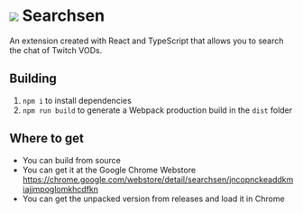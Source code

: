 # <img src="https://cdn.7tv.app/emote/61d74d1e27a4f6d6544dbafa/1x.webp"/> Searchsen

An extension created with React and TypeScript that allows you to search the chat of Twitch VODs.

## Building

1. `npm i` to install dependencies
2. `npm run build` to generate a Webpack production build in the `dist` folder

## Where to get

- You can build from source
- You can get it at the Google Chrome Webstore https://chrome.google.com/webstore/detail/searchsen/jncopnckeaddkmiajjmpoglomkhcdfkn
- You can get the unpacked version from releases and load it in Chrome

